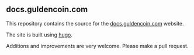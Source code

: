 ## docs.guldencoin.com

This repository contains the source for the [docs.guldencoin.com](https://docs.guldencoin.com) website.

The site is built using [hugo](http://hugo.spf13.com).

Additions and improvements are very welcome. Please make a pull request.